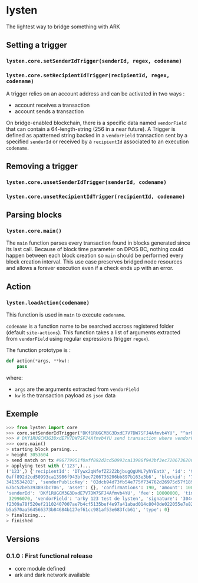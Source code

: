 # lysten
The lightest way to bridge something with ARK

## Setting a trigger

### `lysten.core.setSenderIdTrigger(senderId, regex, codename)`
### `lysten.core.setRecipientIdTrigger(recipientId, regex, codename)`

A trigger relies on an account address and can be activated in two ways :
 + account receives a transaction
 + account sends a transaction

On bridge-enabled blockchain, there is a specific data named `vendorField` that
can contain a 64-length-string (256 in a near future). A Trigger is defined as
apatterned string backed in a `vendorField` transaction sent by a specified
`senderId` or received by a `recipientId` associated to an execution `codename`.

## Removing a trigger

### `lysten.core.unsetSenderIdTrigger(senderId, codename)`
### `lysten.core.unsetRecipientIdTrigger(recipientId, codename)`

## Parsing blocks

### `lysten.core.main()`

The `main` function parses every transaction found in blocks generated since its
last call. Because of block time parameter on DPOS BC, nothing could happen between
each block creation so `main` should be performed every block creation interval.
This use case preserves bridged node resources and allows a forever execution even
if a check ends up with an error.

## Action

### `lysten.loadAction(codename)`

This function is used in `main` to execute `codename`.

`codename` is a function name to be searched accross registered folder (default
`site-actions`). This function takes a list of arguments extracted from `vendorField`
using regular expressions (trigger `regex`).

The function prototype is :
```python
def action(*args, **kw):
    pass
```
where:
 + `args` are the arguments extracted from `vendorField`
 + `kw` is the transaction payload as `json` data

## Exemple

```python
>>> from lysten import core
>>> core.setSenderIdTrigger("DKf1RUGCM3G3DxdE7V7DW7SFJ4Afmvb4YU", "^arky *(\d*)[^\d].*", "test")
>>> # DKf1RUGCM3G3DxdE7V7DW7SFJ4Afmvb4YU send transaction where vendorField='arky 123 test de lysten'
>>> core.main()
> starting block parsing...
> height 3053604
> send match on tx #96779951f0aff892d2cd50993ca13986f943bf3ec7206736206bb897b163e3b6
> applying test with ('123',)...
('123',) {'recipientId': 'DTywx2qNfefZZ2Z2bjbugQgUML7yhYEatX', 'id': '96779951f\
0aff892d2cd50993ca13986f943bf3ec7206736206bb897b163e3b6', 'blockid': '736708102\
3413534202', 'senderPublicKey': '02dcb94d73fb54e775f734762d26975d57f18980314f3b\
67bc52beb393893bc706', 'asset': {}, 'confirmations': 190, 'amount': 100000000, \
'senderId': 'DKf1RUGCM3G3DxdE7V7DW7SFJ4Afmvb4YU', 'fee': 10000000, 'timestamp':\
 32996070, 'vendorField': 'arky 123 test de lysten', 'signature': '30440220615b\
f2309a78f520ef21102407007ae7b4cf5135bef4e97a41abad014c8040de022055e7e8215a855a6\
b5a570aa564566373b84684b127ef61cc981af53e683fcb61', 'type': 0}
> finalizing...
> finished
```

## Versions

### 0.1.0 : First functional release
 + core module defined
 + ark and dark network available

